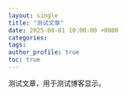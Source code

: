 ```yaml
---
layout: single
title: "测试文章"
date: 2025-08-01 10:00:00 +0800
categories: 
tags: 
author_profile: true
toc: true
---
```


测试文章，用于测试博客显示。
